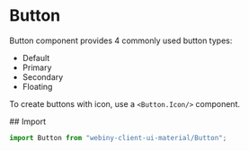 # Button

Button component provides 4 commonly used button types:
- Default
- Primary
- Secondary
- Floating

To create buttons with icon, use a `<Button.Icon/>` component.

## Import
```js
import Button from "webiny-client-ui-material/Button";
```